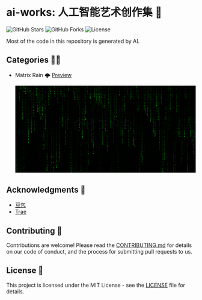 # ai-works: 人工智能艺术创作集 🎨

![GitHub Stars](https://img.shields.io/github/stars/mrhuo/ai-works?style=social) ![GitHub Forks](https://img.shields.io/github/forks/mrhuo/ai-works?style=social) ![License](https://img.shields.io/github/license/mrhuo/ai-works)


Most of the code in this repository is generated by AI.

## Categories 👩‍💻

- Matrix Rain 🌩️ [Preview](https://github.com/mrhuo/ai-works/matrix-rain)

  ![ScreenShot1](matrix-rain/screenshot.gif)


## Acknowledgments 🙏
- [豆包](https://www.doubao.com/)
- [Trae](https://www.trae.com.cn/)

## Contributing 🤝

Contributions are welcome! Please read the [CONTRIBUTING.md](CONTRIBUTING.md) for details on our code of conduct, and the process for submitting pull requests to us.

## License 📜

This project is licensed under the MIT License - see the [LICENSE](LICENSE) file for details.
